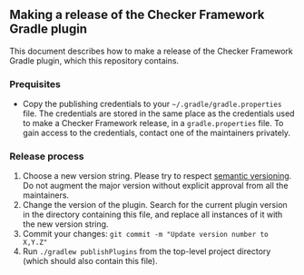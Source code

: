 ## Making a release of the Checker Framework Gradle plugin

This document describes how to make a release of the Checker Framework
Gradle plugin, which this repository contains.

### Prequisites

* Copy the publishing credentials to your `~/.gradle/gradle.properties` file.
The credentials are stored in the same place as the credentials used to make
a Checker Framework release, in a `gradle.properties` file.
To gain access to the credentials, contact one of the maintainers privately.

### Release process

1. Choose a new version string. Please try to respect
[semantic versioning](https://semver.org/). Do not augment the major
version without explicit approval from all the maintainers.
2. Change the version of the plugin. Search for the current plugin version
in the directory containing this file, and replace all instances of it
with the new version string.
3. Commit your changes: `git commit -m "Update version number to X,Y.Z"`
3. Run `./gradlew publishPlugins` from the top-level project directory
(which should also contain this file).
